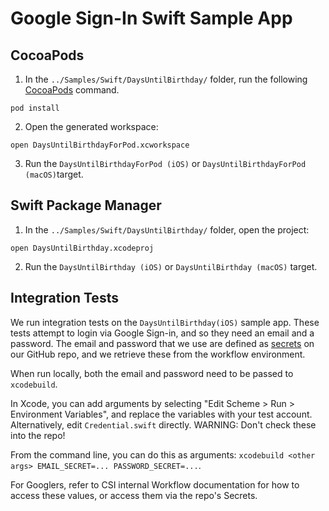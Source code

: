 # Google Sign-In Swift Sample App

## CocoaPods

1. In the `../Samples/Swift/DaysUntilBirthday/` folder, run the following 
[CocoaPods](https://cocoapods.org) command.

```
pod install
```

2. Open the generated workspace:

```
open DaysUntilBirthdayForPod.xcworkspace
```

3. Run the `DaysUntilBirthdayForPod (iOS)` or `DaysUntilBirthdayForPod (macOS)`target.

## Swift Package Manager

1. In the `../Samples/Swift/DaysUntilBirthday/` folder, open the project:

```
open DaysUntilBirthday.xcodeproj
```
2. Run the `DaysUntilBirthday (iOS)` or `DaysUntilBirthday (macOS)` target.

## Integration Tests

We run integration tests on the `DaysUntilBirthday(iOS)` sample app.
These tests attempt to login via Google Sign-in, and so they need an email and
a password.
The email and password that we use are defined as
[secrets](https://docs.github.com/en/actions/learn-github-actions/contexts#secrets-context)
on our GitHub repo, and we retrieve these from the workflow environment.

When run locally, both the email and password need to be passed to `xcodebuild`.

In Xcode, you can add arguments by selecting "Edit Scheme > Run > Environment Variables", and
replace the variables with your test account. Alternatively, edit `Credential.swift` directly.
WARNING: Don't check these into the repo!

From the command line, you can do this as arguments:
`xcodebuild <other args> EMAIL_SECRET=... PASSWORD_SECRET=...`.

For Googlers, refer to CSI internal Workflow documentation for how to access these values, or access
them via the repo's Secrets. 
